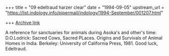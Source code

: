 +++
title = "09 edeltraud harzer clear"
date = "1994-09-05"
upstream_url = "https://list.indology.info/pipermail/indology/1994-September/001207.html"

+++
[Archive link](https://list.indology.info/pipermail/indology/1994-September/001207.html)

A reference for sanctuaries for animals during Asoka's and
other's time: D.O.Lodrick: Sacred Cows, Sacred PLaces.
Origins and Survivals of Animal Homes in India.
Berkeley: University of California Press, 1981.
Good luck, Edeltraud.





